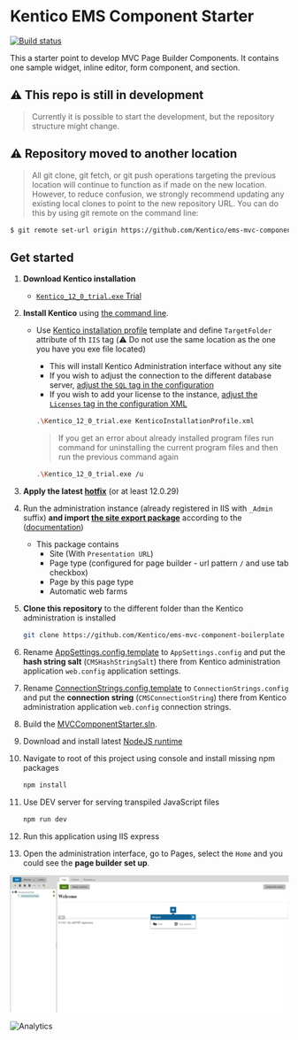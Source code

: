 # Kentico EMS Component Starter
[![Build status](https://ci.appveyor.com/api/projects/status/st73cvjh2vr7r0ck?svg=true)](https://ci.appveyor.com/project/kentico/ems-mvc-component-starter/branch/master)

This a starter point to develop MVC Page Builder Components. It contains one sample widget, inline editor, form component, and section.

## :warning: This repo is still in development

> Currently it is possible to start the development, but the repository structure might change.

## :warning: Repository moved to another location
> All git clone, git fetch, or git push operations targeting the previous location will continue to function as if made on the new location. However, to reduce confusion, we strongly recommend updating any existing local clones to point to the new repository URL. You can do this by using git remote on the command line:

```sh
$ git remote set-url origin https://github.com/Kentico/ems-mvc-component-starter.git
```
## Get started

1. **Download Kentico installation**
    * [`Kentico_12_0_trial.exe` Trial](https://www.kentico.com/download-demo/trial-version)
1. **Install Kentico** using [the command line](https://docs.kentico.com/K12SP/Installing+Kentico+from+the+command+line).
    * Use [Kentico installation profile](/KenticoInstallationProfile.xml) template and define `TargetFolder` attribute of th `IIS` tag (:warning: Do not use the same location as the one you have you exe file located)
        * This will install Kentico Administration interface without any site
        * If you wish to adjust the connection to the different database server, [adjust the `SQL` tag in the configuration](https://docs.kentico.com/K12SP/installation/installing-kentico-from-the-command-line/command-line-installation-xml-configuration)
        * If you wish to add your license to the instance, [adjust the `Licenses` tag in the configuration XML]((https://docs.kentico.com/K12SP/installation/installing-kentico-from-the-command-line/command-line-installation-xml-configuration))

      ```sh
      .\Kentico_12_0_trial.exe KenticoInstallationProfile.xml
      ```

      > If you get an error about already installed program files run command for uninstalling the current program files and then run the previous command again

      ```sh
      .\Kentico_12_0_trial.exe /u
      ```

1. **Apply the latest [hotfix](https://devnet.kentico.com/download/hotfixes)** (or at least 12.0.29)

1. Run the administration instance (already registered in IIS with `_Admin` suffix) **and import [the site export package](/SandboxSite.zip)** according to the ([documentation](https://docs.kentico.com/K12SP/Importing+a+site+or+objects))
    * This package contains
        * Site (With `Presentation URL`)
        * Page type (configured for page builder - url pattern `/` and use tab  checkbox)
        * Page by this page type
        * Automatic web farms

1. **Clone this repository** to the different folder than the Kentico administration is installed

    ```sh
    git clone https://github.com/Kentico/ems-mvc-component-boilerplate
    ```

1. Rename [AppSettings.config.template](/SandboxSite/AppSettings.config.template) to `AppSettings.config` and put the **hash string salt** (`CMSHashStringSalt`) there from Kentico administration application `web.config` application settings.

1. Rename [ConnectionStrings.config.template](/SandboxSite/ConnectionStrings.config.template) to `ConnectionStrings.config` and put the **connection string** (`CMSConnectionString`) there from Kentico administration application `web.config` connection strings.

1. Build the [MVCComponentStarter.sln](/MVCComponentStarter.sln).

1. Download and install latest [NodeJS runtime](https://nodejs.org/en/)

1. Navigate to root of this project using console and install missing npm packages
    ```sh
    npm install
    ```
1. Use DEV server for serving transpiled JavaScript files
    ```sh
    npm run dev
    ```

1. Run this application using IIS express

1. Open the administration interface, go to Pages, select the `Home` and you could see the **page builder set up**.

![Boilerplate showcase](/Starter.png)

![Analytics](https://kentico-ga-beacon.azurewebsites.net/api/UA-69014260-4/Kentico/ems-mvc-component-boilerplate?pixel)
